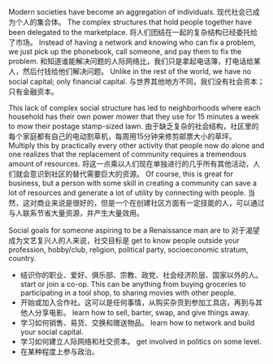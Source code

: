 Modern  societies  have  become  an  aggregation  of  individuals. 
现代社会已成为个人的集合体。
 The  complex structures  that  hold  people  together  have  been  delegated  to  the  marketplace. 
将人们团结在一起的复杂结构已经委托给了市场。
Instead of having a network and knowing who can fix a problem, we just pick up the phonebook, call someone, and pay them to fix the problem. 
和知道谁能解决问题的人际网络比，我们只是拿起电话簿，打电话给某人，然后付钱给他们解决问题。
Unlike in the rest of the world, we have no social capital; only financial capital. 
与世界其他地方不同，我们没有社会资本；只有金融资本。

This  lack  of  complex  social  structure  has  led  to  neighborhoods  where  each household  has  their  own  power  mower  that  they  use  for  15  minutes  a  week  to mow  their  postage  stamp-sized  lawn. 
由于缺乏复杂的社会结构，社区里的每个家庭都有自己的电动割草机，每周用15分钟来修剪邮票大小的草坪。
 Multiply  this  by  practically  every  other activity  that  people  now  do  alone  and  one  realizes  that  the  replacement  of community requires a tremendous amount of resources. 
将这一点乘以人们现在单独进行的几乎所有其他活动，人们就会意识到社区的替代需要巨大的资源。
Of course, this is great for business, but a person with some skill in creating a community can save a lot of resources and generate a lot of utility by connecting with people. 
当然，这对商业来说是很好的，但是一个在创建社区方面有一定技能的人，可以通过与人联系节省大量资源，并产生大量效用。

Social goals for someone aspiring to be a Renaissance man are to 
对于渴望成为文艺复兴人的人来说，社交目标是
get to know people outside your profession, hobby/club, religion, political party, socioeconomic stratum, country. 
- 结识你的职业、爱好、俱乐部、宗教、政党、社会经济阶层、国家以外的人。
start  or  join  a  co-op. This  can  be  anything  from  buying  groceries  to participating in a tool shop, to sharing movies with other people. 
- 开始或加入合作社。这可以是任何事情，从购买杂货到参加工具店，再到与其他人分享电影。
learn how to sell, barter, swap, and give things away. 
- 学习如何销售、易货、交换和赠送物品。
learn how to network and build your social capital. 
- 学习如何建立人际网络和社交资本。
get involved in politics on some level.
- 在某种程度上参与政治。